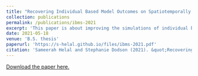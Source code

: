 ```yaml
---
title: "Recovering Individual Based Model Outcomes on Spatiotemporally Coarse Data"
collection: publications
permalink: /publications/ibms-2021
excerpt: 'This paper is about improving the simulations of individual based models that when working with low quality data.'
date: 2021-05-18
venue: 'B.S. thesis'
paperurl: 'https://s-helal.github.io/files/ibms-2021.pdf'
citation: 'Sameerah Helal and Stephanie Dodson (2021). &quot;Recovering Individual Based Model Outcomes on Spatiotemporally Coarse Data.&quot; B.S. thesis. University of California, Davis.'
---
```


[Download the paper here.](https://s-helal.github.io/files/ibms-2021.pdf)
